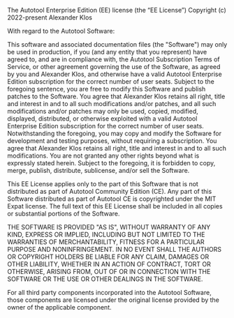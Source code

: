 The Autotool Enterprise Edition (EE) license (the “EE License”)
Copyright (c) 2022-present Alexander Klos

With regard to the Autotool Software:

This software and associated documentation files (the "Software") may only be
used in production, if you (and any entity that you represent) have agreed to,
and are in compliance with, the Autotool Subscription Terms of Service, or other
agreement governing the use of the Software, as agreed by you and Alexander Klos,
and otherwise have a valid Autotool Enterprise Edition subscription for the
correct number of user seats. Subject to the foregoing sentence, you are free to
modify this Software and publish patches to the Software. You agree that
Alexander Klos retains all right, title and interest in and
to all such modifications and/or patches, and all such modifications and/or
patches may only be used, copied, modified, displayed, distributed, or otherwise
exploited with a valid Autotool Enterprise Edition subscription for the correct
number of user seats. Notwithstanding the foregoing, you may copy and modify
the Software for development and testing purposes, without requiring a
subscription. You agree that Alexander Klos retains
all right, title and interest in and to all such modifications. You are not
granted any other rights beyond what is expressly stated herein. Subject to the
foregoing, it is forbidden to copy, merge, publish, distribute, sublicense,
and/or sell the Software.

This EE License applies only to the part of this Software that is not
distributed as part of Autotool Community Edition (CE). Any part of this Software
distributed as part of Autotool CE is copyrighted under the MIT Expat license. 
The full text of this EE License shall be included in all copies or substantial
portions of the Software.

THE SOFTWARE IS PROVIDED "AS IS", WITHOUT WARRANTY OF ANY KIND, EXPRESS OR
IMPLIED, INCLUDING BUT NOT LIMITED TO THE WARRANTIES OF MERCHANTABILITY,
FITNESS FOR A PARTICULAR PURPOSE AND NONINFRINGEMENT. IN NO EVENT SHALL THE
AUTHORS OR COPYRIGHT HOLDERS BE LIABLE FOR ANY CLAIM, DAMAGES OR OTHER
LIABILITY, WHETHER IN AN ACTION OF CONTRACT, TORT OR OTHERWISE, ARISING FROM,
OUT OF OR IN CONNECTION WITH THE SOFTWARE OR THE USE OR OTHER DEALINGS IN THE
SOFTWARE.

For all third party components incorporated into the Autotool Software, those
components are licensed under the original license provided by the owner of the
applicable component.
